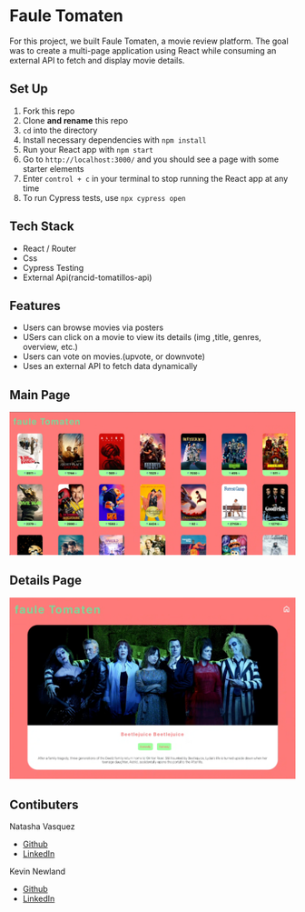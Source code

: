 # Faule Tomaten
For this project, we built Faule Tomaten, a movie review platform. The goal was to create a multi-page application using React while consuming an external API to fetch and display movie details.

## Set Up
1.  Fork this repo
2.  Clone **and rename** this repo
4.  `cd` into the directory
5.  Install necessary dependencies with `npm install`
6.  Run your React app with `npm start`
7.  Go to `http://localhost:3000/` and you should see a page with some starter elements
8.  Enter `control + c` in your terminal to stop running the React app at any time
9. To run Cypress tests, use `npx cypress open`

## Tech Stack
- React / Router
- Css
- Cypress Testing
- External Api(rancid-tomatillos-api)

## Features
- Users can browse movies via posters
- USers can click on a movie to view its details (img ,title, genres, overview, etc.) 
- Users can vote on movies.(upvote, or downvote)
- Uses an external API to fetch data dynamically

## Main Page
![Alt text](Images/mainpage.png)

## Details Page
![Alt text](Images/detailspage.png)

## Contibuters

Natasha Vasquez
  
- [Github](https://github.com/nvnatasha)
- [LinkedIn](https://www.linkedin.com/in/natasha-vasquez/)

Kevin Newland

- [Github](https://github.com/kevin-newland)
- [LinkedIn](https://www.linkedin.com/in/kevin-newland/)